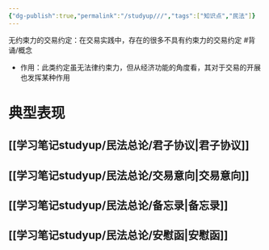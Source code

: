 ```yaml
---
{"dg-publish":true,"permalink":"/studyup///","tags":["知识点","民法"]}
---
```


无约束力的交易约定：在交易实践中，存在的很多不具有约束力的交易约定 #背诵/概念 
- 作用：此类约定虽无法律约束力，但从经济功能的角度看，其对于交易的开展也发挥某种作用
# 典型表现
## [[学习笔记studyup/民法总论/君子协议\|君子协议]]
## [[学习笔记studyup/民法总论/交易意向\|交易意向]] 
## [[学习笔记studyup/民法总论/备忘录\|备忘录]]
## [[学习笔记studyup/民法总论/安慰函\|安慰函]]